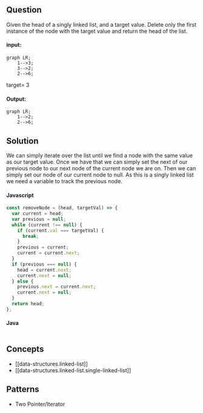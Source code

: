 
## Question

Given the head of a singly linked list, and a target value. Delete only the first instance of the node with the target value and return the head of the list.

#### input:

```mermaid
graph LR;
    1-->3;
    3-->2;
    2-->6;
```

target= 3

#### Output:

```mermaid
graph LR;
    1-->2;
    2-->6;
```

## Solution

We can simply iterate over the list until we find a node with the same value as our target value. Once we have that we can simply set the next of our previous node to our next node of the current node we are on. Then we can simply set our node of our current node to null. As this is a singly linked list we need a variable to track the previous node.

#### Javascript

```javascript
const removeNode = (head, targetVal) => {
  var current = head;
  var previous = null;
  while (current !== null) {
    if (current.val === targetVal) {
      break;
    }
    previous = current;
    current = current.next;
  }
  if (previous === null) {
    head = current.next;
    current.next = null;
  } else {
    previous.next = current.next;
    current.next = null;
  }
  return head;
};
```

#### Java

```java

```

## Concepts

- [[data-structures.linked-list]]
- [[data-structures.linked-list.single-linked-list]]

## Patterns

- Two Pointer/Iterator
